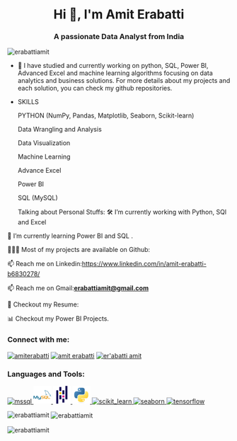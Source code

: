 <h1 align="center">Hi 👋, I'm Amit Erabatti</h1>
<h3 align="center">A passionate Data Analyst from India</h3>

<p align="left"> <img src="https://komarev.com/ghpvc/?username=erabattiamit&label=Profile%20views&color=0e75b6&style=flat" alt="erabattiamit" /> </p>

- 🌱 I have studied and currently working on python, SQL, Power BI, Advanced Excel and machine learning algorithms focusing on data analytics and business solutions. For more details about my projects and each solution, you can check my github repositories.

- SKILLS
  
     PYTHON (NumPy, Pandas, Matplotlib, Seaborn, Scikit-learn)

     Data Wrangling and Analysis
 
     Data Visualization
 
     Machine Learning
 
     Advance Excel
 
     Power BI
 
     SQL (MySQL)

  Talking about Personal Stuffs:
🛠   I’m currently working with Python, SQl and Excel

🚀   I’m currently learning Power BI and SQL .

👨🏻‍💻   Most of my projects are available on Github:

📫   Reach me on Linkedin:https://www.linkedin.com/in/amit-erabatti-b6830278/

📫   Reach me on Gmail:**erabattiamit@gmail.com**

📝   Checkout my Resume:

📊   Checkout my Power BI Projects.


<h3 align="left">Connect with me:</h3>
<p align="left">
<a href="https://twitter.com/amiterabatti" target="blank"><img align="center" src="https://raw.githubusercontent.com/rahuldkjain/github-profile-readme-generator/master/src/images/icons/Social/twitter.svg" alt="amiterabatti" height="30" width="40" /></a>
<a href="https://linkedin.com/in/amit erabatti" target="blank"><img align="center" src="https://raw.githubusercontent.com/rahuldkjain/github-profile-readme-generator/master/src/images/icons/Social/linked-in-alt.svg" alt="amit erabatti" height="30" width="40" /></a>
<a href="https://fb.com/er'abatti amit" target="blank"><img align="center" src="https://raw.githubusercontent.com/rahuldkjain/github-profile-readme-generator/master/src/images/icons/Social/facebook.svg" alt="er'abatti amit" height="30" width="40" /></a>
</p>

<h3 align="left">Languages and Tools:</h3>
<p align="left"> <a href="https://www.microsoft.com/en-us/sql-server" target="_blank" rel="noreferrer"> <img src="https://www.svgrepo.com/show/303229/microsoft-sql-server-logo.svg" alt="mssql" width="40" height="40"/> </a> <a href="https://www.mysql.com/" target="_blank" rel="noreferrer"> <img src="https://raw.githubusercontent.com/devicons/devicon/master/icons/mysql/mysql-original-wordmark.svg" alt="mysql" width="40" height="40"/> </a> <a href="https://pandas.pydata.org/" target="_blank" rel="noreferrer"> <img src="https://raw.githubusercontent.com/devicons/devicon/2ae2a900d2f041da66e950e4d48052658d850630/icons/pandas/pandas-original.svg" alt="pandas" width="40" height="40"/> </a> <a href="https://www.python.org" target="_blank" rel="noreferrer"> <img src="https://raw.githubusercontent.com/devicons/devicon/master/icons/python/python-original.svg" alt="python" width="40" height="40"/> </a> <a href="https://scikit-learn.org/" target="_blank" rel="noreferrer"> <img src="https://upload.wikimedia.org/wikipedia/commons/0/05/Scikit_learn_logo_small.svg" alt="scikit_learn" width="40" height="40"/> </a> <a href="https://seaborn.pydata.org/" target="_blank" rel="noreferrer"> <img src="https://seaborn.pydata.org/_images/logo-mark-lightbg.svg" alt="seaborn" width="40" height="40"/> </a> <a href="https://www.tensorflow.org" target="_blank" rel="noreferrer"> <img src="https://www.vectorlogo.zone/logos/tensorflow/tensorflow-icon.svg" alt="tensorflow" width="40" height="40"/> </a> </p>

<p><img align="left" src="https://github-readme-stats.vercel.app/api/top-langs?username=erabattiamit&show_icons=true&locale=en&layout=compact" alt="erabattiamit" /></p>

<p>&nbsp;<img align="center" src="https://github-readme-stats.vercel.app/api?username=erabattiamit&show_icons=true&locale=en" alt="erabattiamit" /></p>

<p><img align="center" src="https://github-readme-streak-stats.herokuapp.com/?user=erabattiamit&" alt="erabattiamit" /></p>
